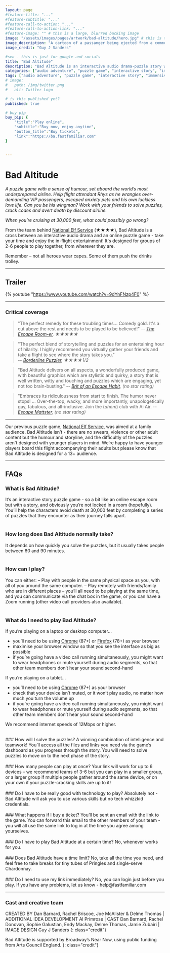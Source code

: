 ```yaml
---
layout: page
#feature-title: "..."
#feature-subtitle: "..."
#feature-call-to-action: "..."
#feature-call-to-action-link: "..."
#feature-image: "" # this is a large, blurred backing image
image: "/assets/images/pages/artwork/bad-altitude/hero.jpg" # this is the image for an article
image_description: "A cartoon of a passanger being ejected from a commercial plane. The seat has a large spring underneath."
image_credit: "Guy J Sanders"

#seo - this is just for google and socials
title: "Bad Altitude"
description: "Bad Altitude is an interactive audio drama-puzzle story with a sense of humour, set aboard the world's most underprepared airline. Help flight attendant Rhys as he wrangles over-demanding VIP passengers, escaped anxiety pets and his own luckless love life."
categories: ["audio adventure", "puzzle game", "interactive story", "immersive story", "escape room", "gaymer", "Bad Altitude"]
tags: ["audio adventure", "puzzle game", "interactive story", "immersive story", "escape room", "gaymer", "Bad Altitude"]
# image:
#   path: /img/twitter.png
#   alt: Twitter Logo

# is this published yet?
published: true

# buy pip
buy_pip: {
    "title":"Play online",
    "subtitle":"Buy now, enjoy anytime",
    "button_title":"Buy tickets",
    "link":"https://ba.fastfamiliar.com"
}


---
```


# Bad Altitude

_A puzzle game with a sense of humour, set aboard the world’s most underprepared airline. Help flight attendant Rhys as he wrangles over-demanding VIP passengers, escaped anxiety pets and his own luckless love life. Can you be his wingman? Work with your friends to solve puzzles, crack codes and avert death by discount airline._

_When you’re cruising at 30,000 feet, what could possibly go wrong?_ 

From the team behind [National Elf Service](/artwork/national-elf-service) (★★★★), Bad Altitude is a cross between an interactive audio drama and an online puzzle game - take your time and enjoy the in-flight entertainment! It's designed for groups of 2-6 people to play together, from wherever they are.

Remember – not all heroes wear capes. Some of them push the drinks trolley.

---

## Trailer
{% youtube "https://www.youtube.com/watch?v=9dYnFNzp4F0" %}

---

### Critical coverage

> "The perfect remedy for these troubling times... Comedy gold. It's a cut above the rest and needs to be played to be believed!" 
> -- <cite>[The Escape Room-er](https://theescaperoomer.com/2021/02/20/fast-familiar-bad-altitude/),  ★★★★★</cite> 

> "The perfect blend of storytelling and puzzles for an entertaining hour of hilarity. I highly recommend you virtually gather your friends and take a flight to see where the story takes you."  
> -- <cite>[Borderline Puzzler](https://borderlinepuzzler.com/2021/02/21/fast-familiar-bad-altitude/), ★★★★1/2</cite>

> "Bad Altitude delivers on all aspects, a wonderfully produced game, with beautiful graphics which are stylistic and quirky, a story that is well written, witty and touching and puzzles which are engaging, yet not too brain-busting."
> -- <cite>[Brit of an Escape Habit](https://britofanescapehabit.blog/2021/03/04/fast-familiar-bad-altitude/), (no star rating)</cite>

> "Embraces its ridiculousness from start to finish. The humor never stops! … Over-the-top, wacky, and more importantly, unapologetically gay, fabulous, and all-inclusive. Join the (*ahem*) club with Ai Air. 
> -- <cite>[Escape Mattster](https://www.escapemattster.com/post/altitude), (no star rating)</cite>

--- 

Our previous puzzle game, [National Elf Service](/artistic/national-elf-service), was aimed at a family audience. Bad Altitude isn’t - there are no swears, violence or other adult content but the humour and storyline, and the difficultly of the puzzles aren't designed with younger players in mind. We’re happy to have younger players board this flight accompanying their adults but please know that Bad Altitude is designed for a 13+ audience.

---

## FAQs

### What is Bad Altitude?
It’s an interactive story puzzle game - so a bit like an online escape room but with a story, and obviously you’re not locked in a room (hopefully). You’ll help the characters avoid death at 30,000 feet by completing a series of puzzles that they encounter as their journey falls apart.
<br /><br />
### How long does Bad Altitude normally take?
It depends on how quickly you solve the puzzles, but it usually takes people between 60 and 90 minutes.
<br /><br />
### How can I play?
You can either:
– Play with people in the same physical space as you, with all of you around the same computer.
– Play remotely with friends/family who are in different places – you’ll all need to be playing at the same time, and you can communicate via the chat box in the game, or you can have a Zoom running (other video call providers also available).
<br /><br />
### What do I need to play Bad Altitude?
If you’re playing on a laptop or desktop computer...
- you’ll need to be using [Chrome](https://www.google.com/intl/en_uk/chrome/) (87+) or [Firefox](https://www.mozilla.org/en-GB/firefox/new/) (78+) as your browser
- maximise your browser window so that you see the interface as big as possible
- if you’re going have a video call running simultaneously, you might want to wear headphones or mute yourself during audio segments, so that other team members don’t hear your sound second-hand

If you’re playing on a tablet…
- you’ll need to be using [Chrome](https://www.google.com/intl/en_uk/chrome/) (87+) as your browser
- check that your device isn’t muted, or it won’t play audio, no matter how much you turn the volume up
- if you’re going have a video call running simultaneously, you might want to wear headphones or mute yourself during audio segments, so that other team members don’t hear your sound second-hand

We recommend internet speeds of 12Mbps or higher.

<br />
### How will I solve the puzzles?
A winning combination of intelligence and teamwork! You’ll access all the files and links you need via the game’s dashboard as you progress through the story. You will need to solve puzzles to move on to the next phase of the story.
<br /><br />
### How many people can play at once?
Your link will work for up to 6 devices – we recommend teams of 3-6 but you can play in a smaller group, or a larger group if multiple people gather around the same device, or on your own if your puzzle-cracking skills are up to it!
<br /><br />
### Do I have to be really good with technology to play?
Absolutely not - Bad Altitude will ask you to use various skills but no tech whizzkid credentials.
<br /><br />
### What happens if I buy a ticket?
You’ll be sent an email with the link to the game. You can forward this email to the other members of your team - you will all use the same link to log in at the time you agree among yourselves.
<br /><br />
### Do I have to play Bad Altitude at a certain time?
No, whenever works for you.
<br /><br />
### Does Bad Altitude have a time limit?
No, take all the time you need, and feel free to take breaks for tiny tubes of Pringles and single-serve Chardonnay.
<br /><br />
### Do I need to use my link immediately?
No, you can login just before you play. If you have any problems, let us know - help@fastfamiliar.com

---

### Cast and creative team
CREATED BY Dan Barnard, Rachel Briscoe, Joe McAlister & Delme Thomas \| ADDITIONAL IDEA DEVELOPMENT Al Primrose \| CAST Dan Barnard, Rachel Donovan, Sophie Galustian, Endy Mackay, Delme Thomas, Jamie Zubairi \| IMAGE DESIGN Guy J Sanders
{: class="credit"}

Bad Altitude is supported by Broadway’s Near Now, using public funding from Arts Council England.
{: class="credit"}
